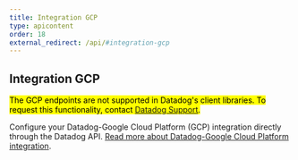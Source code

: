 ```yaml
---
title: Integration GCP
type: apicontent
order: 18
external_redirect: /api/#integration-gcp
---
```


## Integration GCP

<mark>The GCP endpoints are not supported in Datadog's client libraries. To request this functionality, contact [Datadog Support][1].</mark>

Configure your Datadog-Google Cloud Platform (GCP) integration directly through the Datadog API.
[Read more about Datadog-Google Cloud Platform integration][2].

[1]: /help
[2]: /integrations/google_cloud_platform
